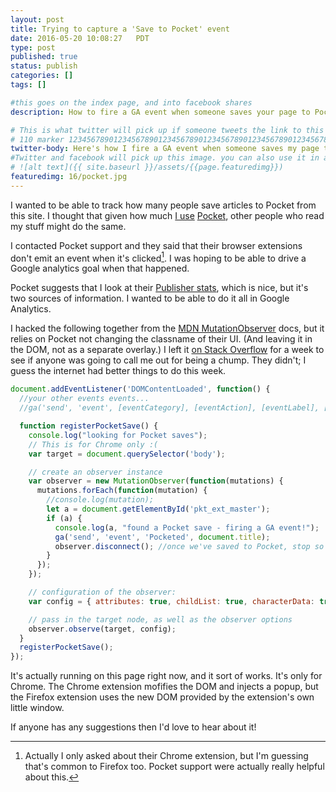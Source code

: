 ```yaml
---
layout: post
title: Trying to capture a 'Save to Pocket' event
date: 2016-05-20 10:08:27   PDT
type: post
published: true
status: publish
categories: []
tags: []

#this goes on the index page, and into facebook shares
description: How to fire a GA event when someone saves your page to Pocket (in Chrome).

# This is what twitter will pick up if someone tweets the link to this page 
# 110 marker 1234567890123456789012345678901234567890123456789012345678901234567890123456789012345678901234567890123456789
twitter-body: Here's how I fire a GA event when someone saves my page to Pocket (in Chrome).
#Twitter and facebook will pick up this image. you can also use it in a post with:
# ![alt text]({{ site.baseurl }}/assets/{{page.featuredimg}}) 
featuredimg: 16/pocket.jpg
---
```


I wanted to be able to track how many people save articles to Pocket from this site. I thought that given how much [I use](http://notionparallax.co.uk/2014/offline-reading) [Pocket](https://getpocket.com/@ben.doherty), other people who read my stuff might do the same.

I contacted Pocket support and they said that their browser extensions don't emit an event when it's clicked[^1]. I was hoping to be able to drive a Google analytics goal when that happened.

Pocket suggests that I look at their [Publisher stats][2], which is nice, but it's two sources of information. I wanted to be able to do it all in Google Analytics.

I hacked the following together from the [MDN MutationObserver][1] docs, but it relies on Pocket not changing the classname of their UI. (And leaving it in the DOM, not as a separate overlay.) I left it [on Stack Overflow](http://stackoverflow.com/questions/37036606/can-a-save-to-pocket-be-detected) for a week to see if anyone was going to call me out for being a chump. They didn't; I guess the internet had better things to do this week.


~~~ js
document.addEventListener('DOMContentLoaded', function() {
  //your other events events...
  //ga('send', 'event', [eventCategory], [eventAction], [eventLabel], [eventValue], [fieldsObject]);

  function registerPocketSave() {
    console.log("looking for Pocket saves");
    // This is for Chrome only :(
    var target = document.querySelector('body');

    // create an observer instance
    var observer = new MutationObserver(function(mutations) {
      mutations.forEach(function(mutation) {
        //console.log(mutation);
        let a = document.getElementById('pkt_ext_master');
        if (a) {
          console.log(a, "found a Pocket save - firing a GA event!");
          ga('send', 'event', 'Pocketed', document.title);
          observer.disconnect(); //once we've saved to Pocket, stop so that we don't get ghost versions
        }
      });
    });

    // configuration of the observer:
    var config = { attributes: true, childList: true, characterData: true };

    // pass in the target node, as well as the observer options
    observer.observe(target, config);
  }
  registerPocketSave();
});
~~~

It's actually running on this page right now, and it sort of works. It's only for Chrome. The Chrome extension mofifies the DOM and injects a popup, but the Firefox extension uses the new DOM provided by the extension's own little window.

If anyone has any suggestions then I'd love to hear about it!

  [1]: https://developer.mozilla.org/en/docs/Web/API/MutationObserver
  [2]: http://getpocket.com/publisher/

  [^1]: Actually I only asked about their Chrome extension, but I'm guessing that's common to Firefox too. Pocket support were actually really helpful about this.

